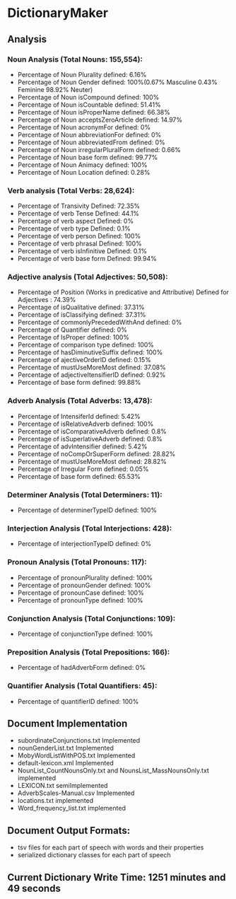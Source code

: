# DictionaryMaker
## Analysis
### Noun Analysis (Total Nouns: 155,554):
- Percentage of Noun Plurality defined: 6.16%
- Percentage of Noun Gender defined: 100%(0.67% Masculine 0.43% Feminine 98.92% Neuter)
- Percentage of Noun isCompound defined: 100%
- Percentage of Noun isCountable defined: 51.41%
- Percentage of Noun isProperName defined: 66.38%
- Percentage of Noun acceptsZeroArticle defined: 14.97%
- Percentage of Noun acronymFor defined: 0%
- Percentage of Noun abbreviationFor defined: 0%
- Percentage of Noun abbreviatedFrom defined: 0%
- Percentage of Noun irregularPluralForm defined: 0.66%
- Percentage of Noun base form defined: 99.77%
- Percentage of Noun Animacy defined: 100%
- Percentage of Noun Location defined: 0.28%
### Verb analysis (Total Verbs: 28,624):
- Percentage of Transivity Defined: 72.35%
- Percentage of verb Tense Defined: 44.1%
- Percentage of verb aspect Defined: 0%
- Percentage of verb type Defined: 0.1%
- Percentage of verb person Defined: 100%
- Percentage of verb phrasal Defined: 100%
- Percentage of verb isInfinitive Defined: 0.1%
- Percentage of verb base form Defined: 99.94%
### Adjective analysis (Total Adjectives: 50,508):
- Percentage of Position (Works in predicative and Attributive) Defined for Adjectives : 74.39%
- Percentage of isQualitative defined: 37.31%
- Percentage of isClassifying defined: 37.31%
- Percentage of commonlyPrecededWithAnd defined: 0%
- Percentage of Quantifier defined: 0%
- Percentage of IsProper defined: 100%
- Percentage of comparison type defined: 100%
- Percentage of hasDiminutiveSuffix defined: 100%
- Percentage of ajectiveOrderID defined: 0.15%
- Percentage of mustUseMoreMost defined: 37.08%
- Percentage of adjectiveItensifierID defined: 0.92%
- Percentage of base form defined: 99.88%
### Adverb Analysis (Total Adverbs: 13,478): 
- Percentage of IntensiferId defined: 5.42%
- Percentage of isRelativeAdverb defined: 100%
- Percentage of isComparativeAdverb defined: 0.8%
- Percentage of isSuperlativeAdverb defined: 0.8%
- Percentage of advIntensifier defined: 5.42%
- Percentage of noCompOrSuperForm defined: 28.82%
- Percentage of mustUseMoreMost defined: 28.82%
- Percentage of Irregular Form defined: 0.05%
- Percentage of base form defined: 65.53%
### Determiner Analysis (Total Determiners: 11): 
- Percentage of determinerTypeID defined: 100%
### Interjection Analysis (Total Interjections: 428): 
- Percentage of interjectionTypeID defined: 0%
### Pronoun Analysis (Total Pronouns: 117): 
- Percentage of pronounPlurality defined: 100%
- Percentage of pronounGender defined: 100%
- Percentage of pronounCase defined: 100%
- Percentage of pronounType defined: 100%
### Conjunction Analysis (Total Conjunctions: 109): 
- Percentage of conjunctionType defined: 100%
### Preposition Analysis (Total Prepositions: 166): 
- Percentage of hadAdverbForm defined: 0%
### Quantifier Analysis (Total Quantifiers: 45): 
- Percentage of quantifierID defined: 100%
## Document Implementation
- subordinateConjunctions.txt Implemented
- nounGenderList.txt Implemented 
- MobyWordListWithPOS.txt Implemented
- default-lexicon.xml Implemented
- NounList_CountNounsOnly.txt and NounsList_MassNounsOnly.txt implemented
- LEXICON.txt semiImplemented
- AdverbScales-Manual.csv Implemented
- locations.txt implemented
- Word_frequency_list.txt implemented
## Document Output Formats:
- tsv files for each part of speech with words and their properties
- serialized dictionary classes for each part of speech
## Current Dictionary Write Time: 1251 minutes and 49 seconds
